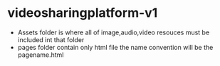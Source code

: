# videosharingplatform-v1
- Assets folder is where all of image,audio,video resouces must be included int that folder
- pages folder contain only html file the name convention will be the pagename.html